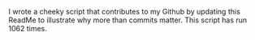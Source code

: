 I wrote a cheeky script that contributes to my Github by updating this ReadMe to illustrate why more than commits matter. This script has run 1062 times.